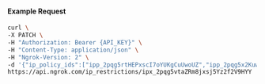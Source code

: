 <!-- Code generated for API Clients. DO NOT EDIT. -->

#### Example Request

```bash
curl \
-X PATCH \
-H "Authorization: Bearer {API_KEY}" \
-H "Content-Type: application/json" \
-H "Ngrok-Version: 2" \
-d '{"ip_policy_ids":["ipp_2pqg5rtHEPxscI7oYUKgCuUwoUZ","ipp_2pqg5x2KuwaYL3dbmuiqfEvUgaC"]}' \
https://api.ngrok.com/ip_restrictions/ipx_2pqg5vtaZRm8jxsj5Yz2f2V9HYY
```
